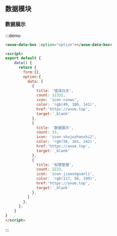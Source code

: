 <script>
export default {
    data() {
      return {
        form:{},
        option:{
          data: [
            {
              title: '错误日志',
              count: 12332,
              icon: 'icon-cuowu',
              color: 'rgb(49, 180, 141)',
              href:'https://avue.top',
              target:'_blank'
            },
            {
              title: '数据展示',
              count: 33,
              icon: 'icon-shujuzhanshi2',
              color: 'rgb(56, 161, 242)',
              href:'https://avue.top',
              target:'_blank'
            },
            {
              title: '权限管理',
              count: 2223,
              icon: 'icon-jiaoseguanli',
              color: 'rgb(117, 56, 199)',
              href:'https://avue.top',
              target:'_blank'
            },
          ]
        },
      };
    }
}
</script>
<style>

</style>

## 数据模块



### 数据展示


:::demo  
```html
<avue-data-box :option="option"></avue-data-box>

<script>
export default {
    data() {
      return {
        form:{},
        option:{
          data: [
            {
              title: '错误日志',
              count: 12332,
              icon: 'icon-cuowu',
              color: 'rgb(49, 180, 141)',
              href:'https://avue.top',
              target:'_blank'
            },
            {
              title: '数据展示',
              count: 33,
              icon: 'icon-shujuzhanshi2',
              color: 'rgb(56, 161, 242)',
              href:'https://avue.top',
              target:'_blank'
            },
            {
              title: '权限管理',
              count: 2223,
              icon: 'icon-jiaoseguanli',
              color: 'rgb(117, 56, 199)',
              href:'https://avue.top',
              target:'_blank'
            },
          ]
        },
      };
    }
}
</script>
```
:::